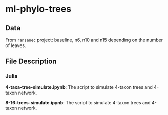 # ml-phylo-trees

## Data

From `ransanec` project: baseline, n6, n10 and n15 depending on the number of leaves.

## File Description
### Julia 
**4-taxa-tree-simulate.ipynb**: The script to simulate 4-taxon trees and 4-taxon network.

**8-16-trees-simulate.ipynb**: The script to simulate 4-taxon trees and 4-taxon network.
